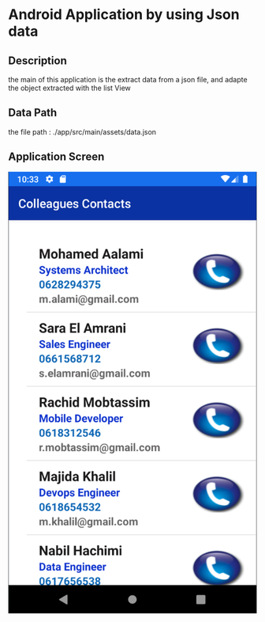 # Android Application by using Json data

## Description
the main of this application is the extract data from a json file, and adapte the object extracted with the list View
## Data Path
the file path : ./app/src/main/assets/data.json

## Application Screen

![](./capture/main.png)
